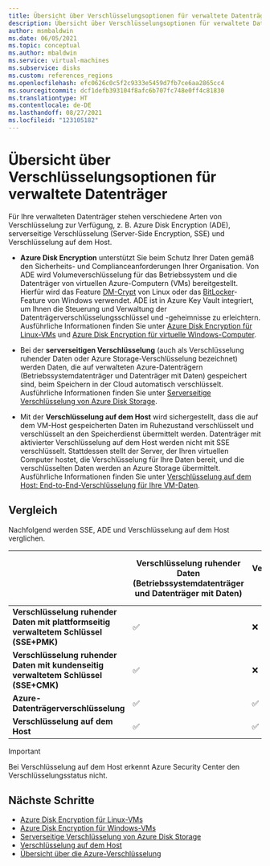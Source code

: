 ```yaml
---
title: Übersicht über Verschlüsselungsoptionen für verwaltete Datenträger
description: Übersicht über Verschlüsselungsoptionen für verwaltete Datenträger
author: msmbaldwin
ms.date: 06/05/2021
ms.topic: conceptual
ms.author: mbaldwin
ms.service: virtual-machines
ms.subservice: disks
ms.custom: references_regions
ms.openlocfilehash: efc0626c0c5f2c9333e5459d7fb7ce6aa2865cc4
ms.sourcegitcommit: dcf1defb393104f8afc6b707fc748e0ff4c81830
ms.translationtype: HT
ms.contentlocale: de-DE
ms.lasthandoff: 08/27/2021
ms.locfileid: "123105182"
---
```

# <a name="overview-of-managed-disk-encryption-options"></a>Übersicht über Verschlüsselungsoptionen für verwaltete Datenträger

Für Ihre verwalteten Datenträger stehen verschiedene Arten von Verschlüsselung zur Verfügung, z. B. Azure Disk Encryption (ADE), serverseitige Verschlüsselung (Server-Side Encryption, SSE) und Verschlüsselung auf dem Host.

- **Azure Disk Encryption** unterstützt Sie beim Schutz Ihrer Daten gemäß den Sicherheits- und Complianceanforderungen Ihrer Organisation. Von ADE wird Volumeverschlüsselung für das Betriebssystem und die Datenträger von virtuellen Azure-Computern (VMs) bereitgestellt. Hierfür wird das Feature [DM-Crypt](https://wikipedia.org/wiki/Dm-crypt) von Linux oder das [BitLocker](https://wikipedia.org/wiki/BitLocker)-Feature von Windows verwendet. ADE ist in Azure Key Vault integriert, um Ihnen die Steuerung und Verwaltung der Datenträgerverschlüsselungsschlüssel und -geheimnisse zu erleichtern.  Ausführliche Informationen finden Sie unter [Azure Disk Encryption für Linux-VMs](./linux/disk-encryption-overview.md) und [Azure Disk Encryption für virtuelle Windows-Computer](./windows/disk-encryption-overview.md).

- Bei der **serverseitigen Verschlüsselung** (auch als Verschlüsselung ruhender Daten oder Azure Storage-Verschlüsselung bezeichnet) werden Daten, die auf verwalteten Azure-Datenträgern (Betriebssystemdatenträger und Datenträger mit Daten) gespeichert sind, beim Speichern in der Cloud automatisch verschlüsselt.  Ausführliche Informationen finden Sie unter [Serverseitige Verschlüsselung von Azure Disk Storage](./disk-encryption.md).

- Mit der **Verschlüsselung auf dem Host** wird sichergestellt, dass die auf dem VM-Host gespeicherten Daten im Ruhezustand verschlüsselt und verschlüsselt an den Speicherdienst übermittelt werden. Datenträger mit aktivierter Verschlüsselung auf dem Host werden nicht mit SSE verschlüsselt. Stattdessen stellt der Server, der Ihren virtuellen Computer hostet, die Verschlüsselung für Ihre Daten bereit, und die verschlüsselten Daten werden an Azure Storage übermittelt. Ausführliche Informationen finden Sie unter [Verschlüsselung auf dem Host: End-to-End-Verschlüsselung für Ihre VM-Daten](./disk-encryption.md#encryption-at-host---end-to-end-encryption-for-your-vm-data).

## <a name="comparison"></a>Vergleich

Nachfolgend werden SSE, ADE und Verschlüsselung auf dem Host verglichen.

| | Verschlüsselung ruhender Daten (Betriebssystemdatenträger und Datenträger mit Daten) | Verschlüsselung temporärer Datenträger | Verschlüsselung von Caches | Verschlüsselte Datenflüsse zwischen Computeressource und Speicher | Kundenseitige Kontrolle von Schlüsseln | Azure Security Center-Status der Datenträgerverschlüsselung |
|--|--|--|--|--|--|--|
| **Verschlüsselung ruhender Daten mit plattformseitig verwaltetem Schlüssel (SSE+PMK)** | &#x2705; | &#10060; | &#10060; | &#10060; | &#10060; | Fehlerhaft, nicht zutreffend, wenn ausgenommen |
| **Verschlüsselung ruhender Daten mit kundenseitig verwaltetem Schlüssel (SSE+CMK)** | &#x2705; | &#10060; | &#10060; | &#10060; | &#x2705; | Fehlerhaft, nicht zutreffend, wenn ausgenommen |
| **Azure-Datenträgerverschlüsselung** | &#x2705; | &#x2705; | &#x2705; | &#x2705; | &#x2705; | Healthy |
| **Verschlüsselung auf dem Host**  | &#x2705; | &#x2705; | &#x2705; | &#x2705; | &#x2705; | Fehlerhaft, nicht zutreffend, wenn ausgenommen |

> [!Important]
> Bei Verschlüsselung auf dem Host erkennt Azure Security Center den Verschlüsselungsstatus nicht.

## <a name="next-steps"></a>Nächste Schritte

- [Azure Disk Encryption für Linux-VMs](./linux/disk-encryption-overview.md)
- [Azure Disk Encryption für Windows-VMs](./windows/disk-encryption-overview.md)
- [Serverseitige Verschlüsselung von Azure Disk Storage](./disk-encryption.md)
- [Verschlüsselung auf dem Host](./disk-encryption.md#encryption-at-host---end-to-end-encryption-for-your-vm-data)
- [Übersicht über die Azure-Verschlüsselung](../security/fundamentals/encryption-overview.md)
